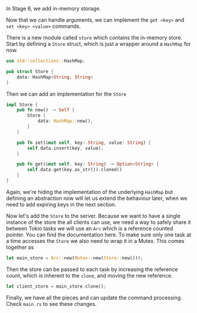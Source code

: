 In Stage 6, we add in-memory storage.

Now that we can handle arguments, we can implement the `get <key>` and `set <key> <value>` commands. 

There is a new module called `store` which contains the in-memory store. Start by defining a `Store` struct, which is
just a wrapper around a `HashMap` for now.

```rust
use std::collections::HashMap;

pub struct Store {
    data: HashMap<String, String>
}
```

Then we can add an implementation for the `Store`

```rust
impl Store {
    pub fn new() -> Self {
        Store {
            data: HashMap::new(),
        }
    }

    pub fn set(&mut self, key: String, value: String) {
        self.data.insert(key, value);
    }

    pub fn get(&mut self, key: String) -> Option<String> {
        self.data.get(key.as_str()).cloned()
    }
}
```

Again, we're hiding the implementation of the underlying `HashMap` but defining an abstraction now will let us extend
the behaviour later, when we need to add expiring keys in the next section.

Now let's add the `Store` to the server. Because we want to have a single instance of the store the all clients can use, 
we need a way to safely share it between Tokio tasks we will use an `Arc` which is a reference counted pointer. You can
find the documentation here. To make sure only one task at a time accesses the `Store` we also need to wrap it in a 
Mutex. This comes together as 

```rust
let main_store = Arc::new(Mutex::new(Store::new()));
```

Then the store can be passed to each task by increasing the reference count, which is inherent to the `clone`, and 
moving the new reference.

```rust
let client_store = main_store.clone();
```

Finally, we have all the pieces and can update the command processing. Check `main.rs` to see these changes.
